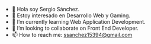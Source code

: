 - 👋 Hola soy Sergio Sánchez.
- 👀 Estoy interesado en Desarrollo Web y Gaming.
- 🌱 I’m currently learning Web Application Development.
- 💞️ I’m looking to collaborate on Front End Developer.
- 📫 How to reach me: ssanchez15394@gmail.com

<!---
SSanchez15394/SSanchez15394 is a ✨ special ✨ repository because its `README.md` (this file) appears on your GitHub profile.
You can click the Preview link to take a look at your changes.
--->

